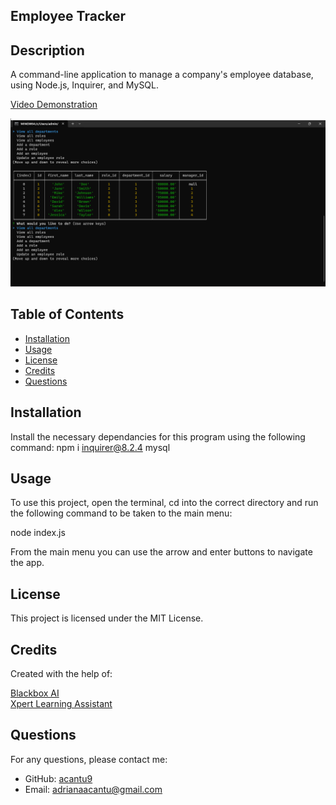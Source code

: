 ## Employee Tracker
 
## Description
 
A command-line application to manage a company's employee database, using Node.js, Inquirer, and MySQL.

[Video Demonstration](https://watch.screencastify.com/v/49sL44Wv9zlPLyBi6vUu)

![Screenshot](/assets/screenshot.png)
 
## Table of Contents
 
- [Installation](#installation)
- [Usage](#usage)
- [License](#license)
- [Credits](#credits)
- [Questions](#questions)
 
## Installation
 
Install the necessary dependancies for this program using the following command: npm i inquirer@8.2.4 mysql
 
## Usage
 
To use this project, open the terminal, cd into the correct directory and run the following command to be taken to the main menu:

node index.js

From the main menu you can use the arrow and enter buttons to navigate the app.
  
## License

This project is licensed under the MIT License.

## Credits

Created with the help of:

[Blackbox AI](https://www.blackbox.ai/)<br>
[Xpert Learning Assistant](https://bootcampspot.instructure.com/courses/4010/external_tools/313)
  
 
## Questions
 
For any questions, please contact me:
 
- GitHub: [acantu9](https://github.com/acantu9)
- Email: adrianaacantu@gmail.com
  
